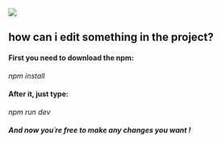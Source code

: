 <img src="![screeen](https://user-images.githubusercontent.com/89542280/144654477-c02cd6ee-1c25-466f-83be-20b14f29cfc2.png)"/>

<h2 text-align: center;>how can i edit something in the project?</h2>


<h4>First you need to download the npm: </h4>

<i>npm install</i><br/>

<h4>After it, just type:</h4>
<i>npm run dev</i><br/>

<h5>And now you´re free to make any changes you want !</h5>

